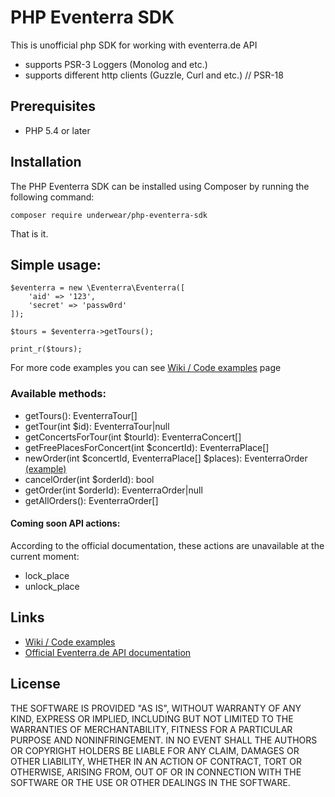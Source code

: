 PHP Eventerra SDK
=======================

This is unofficial php SDK for working with eventerra.de API

- supports PSR-3 Loggers (Monolog and etc.)
- supports different http clients (Guzzle, Curl and etc.) // PSR-18

## Prerequisites
- PHP 5.4 or later

## Installation
The PHP Eventerra SDK can be installed using Composer by running the following command:
  

    composer require underwear/php-eventerra-sdk
    
That is it.

## Simple usage:
  

    $eventerra = new \Eventerra\Eventerra([  
	    'aid' => '123',
	    'secret' => 'passw0rd'
    ]);  
    
    $tours = $eventerra->getTours();  
    
    print_r($tours);

For more code examples you can see [Wiki / Code examples](https://github.com/underwear/php-eventerra-sdk/wiki) page

### Available methods:
- getTours(): EventerraTour[] 
- getTour(int $id): EventerraTour|null
- getConcertsForTour(int $tourId): EventerraConcert[] 
- getFreePlacesForConcert(int $concertId): EventerraPlace[]
- newOrder(int $concertId, EventerraPlace[] $places): EventerraOrder [(example)](https://github.com/underwear/php-eventerra-sdk/wiki/making-new-order-for-places)
- cancelOrder(int $orderId): bool
- getOrder(int $orderId): EventerraOrder|null
- getAllOrders(): EventerraOrder[]

#### Coming soon API actions:
According to the official documentation, these actions are unavailable at the current moment:
- lock_place
- unlock_place


## Links
- [Wiki / Code examples](https://github.com/underwear/php-eventerra-sdk/wiki)
- [Official Eventerra.de API documentation](https://eventerra.de/api/help.php)

## License
THE SOFTWARE IS PROVIDED "AS IS", WITHOUT WARRANTY OF ANY KIND, EXPRESS OR IMPLIED, INCLUDING BUT NOT LIMITED TO THE WARRANTIES OF MERCHANTABILITY, FITNESS FOR A PARTICULAR PURPOSE AND NONINFRINGEMENT. IN NO EVENT SHALL THE AUTHORS OR COPYRIGHT HOLDERS BE LIABLE FOR ANY CLAIM, DAMAGES OR OTHER LIABILITY, WHETHER IN AN ACTION OF CONTRACT, TORT OR OTHERWISE, ARISING FROM, OUT OF OR IN CONNECTION WITH THE SOFTWARE OR THE USE OR OTHER  DEALINGS IN THE SOFTWARE.
